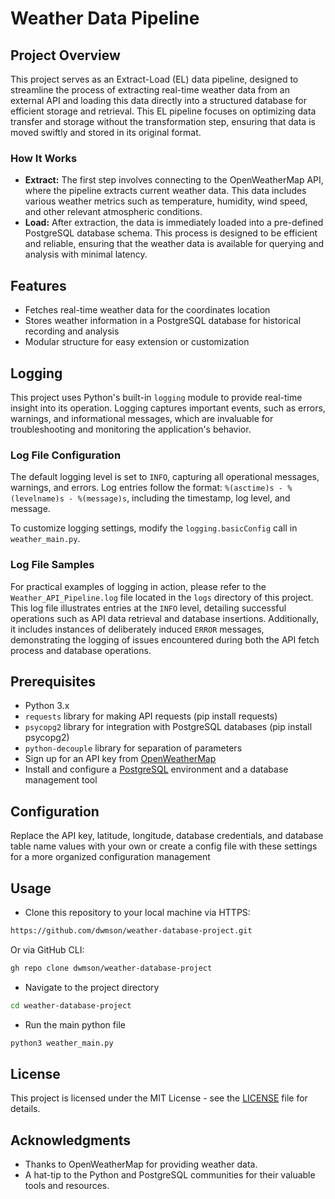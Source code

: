 # Weather Data Pipeline

## Project Overview
This project serves as an Extract-Load (EL) data pipeline, designed to streamline the process of extracting real-time weather data from an external API and loading this data directly into a structured database for efficient storage and retrieval. This EL pipeline focuses on optimizing data transfer and storage without the transformation step, ensuring that data is moved swiftly and stored in its original format.

### How It Works
* **Extract:** The first step involves connecting to the OpenWeatherMap API, where the pipeline extracts current weather data. This data includes various weather metrics such as temperature, humidity, wind speed, and other relevant atmospheric conditions.
* **Load:** After extraction, the data is immediately loaded into a pre-defined PostgreSQL database schema. This process is designed to be efficient and reliable, ensuring that the weather data is available for querying and analysis with minimal latency.

## Features
* Fetches real-time weather data for the coordinates location
* Stores weather information in a PostgreSQL database for historical recording and analysis
* Modular structure for easy extension or customization

## Logging
This project uses Python's built-in `logging` module to provide real-time insight into its operation. Logging captures important events, such as errors, warnings, and informational messages, which are invaluable for troubleshooting and monitoring the application's behavior. 

### Log File Configuration
The default logging level is set to `INFO`, capturing all operational messages, warnings, and errors. Log entries follow the format: `%(asctime)s - %(levelname)s - %(message)s`, including the timestamp, log level, and message.

To customize logging settings, modify the `logging.basicConfig` call in `weather_main.py`.

### Log File Samples
For practical examples of logging in action, please refer to the `Weather_API_Pipeline.log` file located in the `logs` directory of this project. This log file illustrates entries at the `INFO` level, detailing successful operations such as API data retrieval and database insertions. Additionally, it includes instances of deliberately induced `ERROR` messages, demonstrating the logging of issues encountered during both the API fetch process and database operations.

## Prerequisites 
* Python 3.x
* `requests` library for making API requests (pip install requests)
* `psycopg2` library for integration with PostgreSQL databases (pip install psycopg2)
* `python-decouple` library for separation of parameters
* Sign up for an API key from [OpenWeatherMap](https://openweathermap.org)
* Install and configure a [PostgreSQL](https://www.postgresql.org) environment and a database management tool

## Configuration
Replace the API key, latitude, longitude, database credentials, and database table name values with your own or create a config file with these settings for a more organized configuration management

## Usage
* Clone this repository to your local machine via HTTPS:
```bash
https://github.com/dwmson/weather-database-project.git
```
Or via GitHub CLI:
```bash
gh repo clone dwmson/weather-database-project
```
* Navigate to the project directory
```bash
cd weather-database-project
```
* Run the main python file
```bash
python3 weather_main.py
```

## License
This project is licensed under the MIT License - see the [LICENSE](LICENSE) file for details.

## Acknowledgments
- Thanks to OpenWeatherMap for providing weather data.
- A hat-tip to the Python and PostgreSQL communities for their valuable tools and resources.
